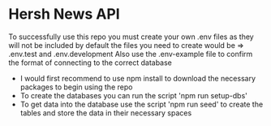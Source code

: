 # Hersh News API

To successfully use this repo you must create your own .env files as they will not be included by default
the files you need to create would be => .env.test and .env.development
Also use the .env-example file to confirm the format of connecting to the correct database

- I would first recommend to use npm install to download the necessary packages to begin using the repo
- To create the databases you can run the script 'npm run setup-dbs'
- To get data into the database use the script 'npm run seed' to create the tables and store the data in their necessary spaces
